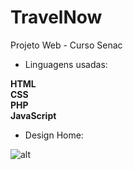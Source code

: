 # TravelNow

Projeto Web - Curso Senac

- Linguagens usadas:

<b>HTML</b><br>
<b>CSS</b><br>
<b>PHP</b><br>
<b>JavaScript</b><br>

- Design Home:

![alt](https://i.imgur.com/flbR0rU.png)
